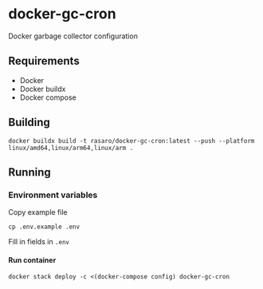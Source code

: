 # docker-gc-cron

Docker garbage collector configuration

## Requirements

- Docker
- Docker buildx
- Docker compose

## Building

```
docker buildx build -t rasaro/docker-gc-cron:latest --push --platform linux/amd64,linux/arm64,linux/arm .
```

## Running

### Environment variables

Copy example file

```
cp .env.example .env
```

Fill in fields in `.env`

#### Run container

```
docker stack deploy -c <(docker-compose config) docker-gc-cron
```
